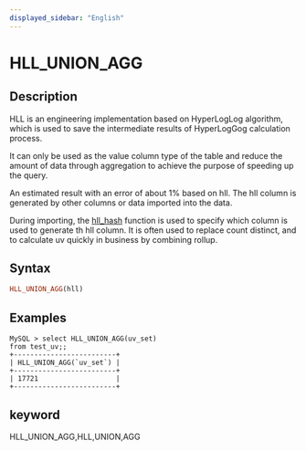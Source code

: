 ```yaml
---
displayed_sidebar: "English"
---
```


# HLL_UNION_AGG

## Description

HLL is an engineering implementation based on HyperLogLog algorithm, which is used to save the intermediate results of HyperLogGog calculation process.

It can only be used as the value column type of the table and reduce the amount of data through aggregation to achieve the purpose of speeding up the query.

An estimated result with an error of about 1% based on hll. The hll column is generated by other columns or data imported into the data.

During importing, the [hll_hash](../aggregate-functions/hll_hash.md) function is used to specify which column is used to generate th hll column. It is often used to replace count distinct, and to calculate uv quickly in business by combining rollup.

## Syntax

```Haskell
HLL_UNION_AGG(hll)
```

## Examples

```plain text
MySQL > select HLL_UNION_AGG(uv_set)
from test_uv;;
+-------------------------+
| HLL_UNION_AGG(`uv_set`) |
+-------------------------+
| 17721                   |
+-------------------------+
```

## keyword

HLL_UNION_AGG,HLL,UNION,AGG
